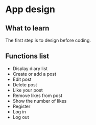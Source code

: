 # App design
## What to learn
The first step is to design before coding.

## Functions list
- Display diary list
- Create or add a post
- Edit post
- Delete post
- Like your post
- Remove likes from post
- Show the number of likes
- Register
- Log in
- Log out